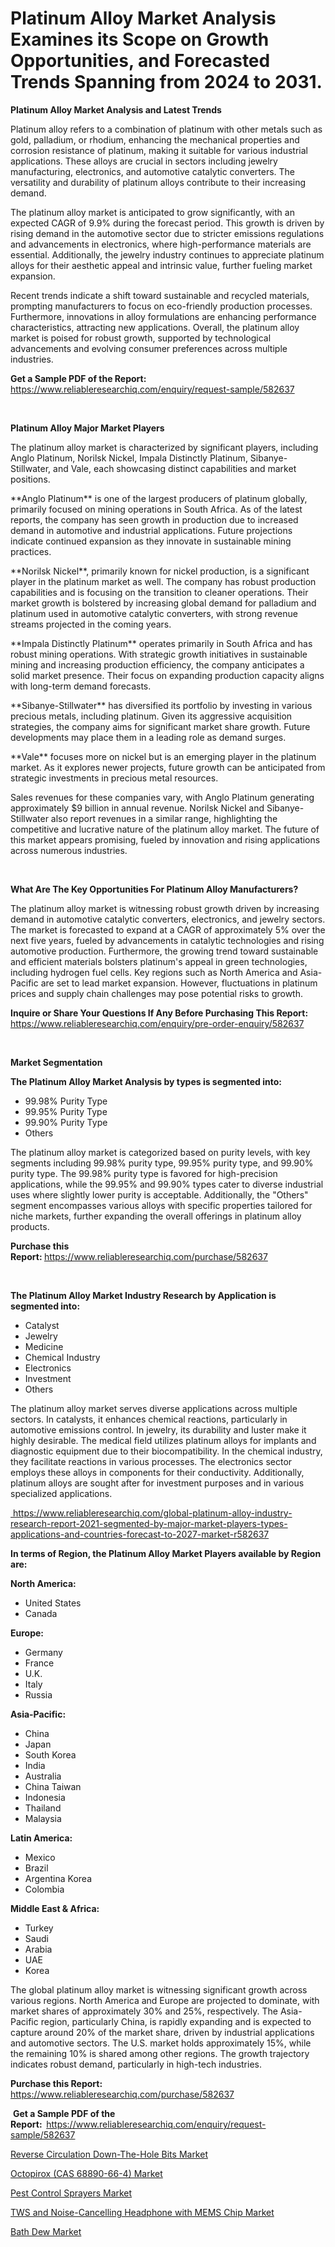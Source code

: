 <p><h1>Platinum Alloy Market Analysis Examines its Scope on Growth Opportunities, and Forecasted Trends Spanning from 2024 to 2031.</h1></p><p><strong>Platinum Alloy Market Analysis and Latest Trends</strong></p>
<p><p>Platinum alloy refers to a combination of platinum with other metals such as gold, palladium, or rhodium, enhancing the mechanical properties and corrosion resistance of platinum, making it suitable for various industrial applications. These alloys are crucial in sectors including jewelry manufacturing, electronics, and automotive catalytic converters. The versatility and durability of platinum alloys contribute to their increasing demand.</p><p>The platinum alloy market is anticipated to grow significantly, with an expected CAGR of 9.9% during the forecast period. This growth is driven by rising demand in the automotive sector due to stricter emissions regulations and advancements in electronics, where high-performance materials are essential. Additionally, the jewelry industry continues to appreciate platinum alloys for their aesthetic appeal and intrinsic value, further fueling market expansion.</p><p>Recent trends indicate a shift toward sustainable and recycled materials, prompting manufacturers to focus on eco-friendly production processes. Furthermore, innovations in alloy formulations are enhancing performance characteristics, attracting new applications. Overall, the platinum alloy market is poised for robust growth, supported by technological advancements and evolving consumer preferences across multiple industries.</p></p>
<p><strong>Get a Sample PDF of the Report:&nbsp;</strong> <a href="https://www.reliableresearchiq.com/enquiry/request-sample/582637?utm_campaign=1119&utm_medium=2&utm_source=Github&utm_content=ia&utm_term=27092024&utm_id=platinum-alloy">https://www.reliableresearchiq.com/enquiry/request-sample/582637</a></p>
<p>&nbsp;</p>
<p><strong>Platinum Alloy Major Market Players</strong></p>
<p><p>The platinum alloy market is characterized by significant players, including Anglo Platinum, Norilsk Nickel, Impala Distinctly Platinum, Sibanye-Stillwater, and Vale, each showcasing distinct capabilities and market positions.</p><p>**Anglo Platinum** is one of the largest producers of platinum globally, primarily focused on mining operations in South Africa. As of the latest reports, the company has seen growth in production due to increased demand in automotive and industrial applications. Future projections indicate continued expansion as they innovate in sustainable mining practices. </p><p>**Norilsk Nickel**, primarily known for nickel production, is a significant player in the platinum market as well. The company has robust production capabilities and is focusing on the transition to cleaner operations. Their market growth is bolstered by increasing global demand for palladium and platinum used in automotive catalytic converters, with strong revenue streams projected in the coming years.</p><p>**Impala Distinctly Platinum** operates primarily in South Africa and has robust mining operations. With strategic growth initiatives in sustainable mining and increasing production efficiency, the company anticipates a solid market presence. Their focus on expanding production capacity aligns with long-term demand forecasts.</p><p>**Sibanye-Stillwater** has diversified its portfolio by investing in various precious metals, including platinum. Given its aggressive acquisition strategies, the company aims for significant market share growth. Future developments may place them in a leading role as demand surges.</p><p>**Vale** focuses more on nickel but is an emerging player in the platinum market. As it explores newer projects, future growth can be anticipated from strategic investments in precious metal resources.</p><p>Sales revenues for these companies vary, with Anglo Platinum generating approximately $9 billion in annual revenue. Norilsk Nickel and Sibanye-Stillwater also report revenues in a similar range, highlighting the competitive and lucrative nature of the platinum alloy market. The future of this market appears promising, fueled by innovation and rising applications across numerous industries.</p></p>
<p>&nbsp;</p>
<p><strong>What Are The Key Opportunities For Platinum Alloy Manufacturers?</strong></p>
<p><p>The platinum alloy market is witnessing robust growth driven by increasing demand in automotive catalytic converters, electronics, and jewelry sectors. The market is forecasted to expand at a CAGR of approximately 5% over the next five years, fueled by advancements in catalytic technologies and rising automotive production. Furthermore, the growing trend toward sustainable and efficient materials bolsters platinum's appeal in green technologies, including hydrogen fuel cells. Key regions such as North America and Asia-Pacific are set to lead market expansion. However, fluctuations in platinum prices and supply chain challenges may pose potential risks to growth.</p></p>
<p><strong>Inquire or Share Your Questions If Any Before Purchasing This Report:</strong> <a href="https://www.reliableresearchiq.com/enquiry/pre-order-enquiry/582637?utm_campaign=1119&utm_medium=2&utm_source=Github&utm_content=ia&utm_term=27092024&utm_id=platinum-alloy">https://www.reliableresearchiq.com/enquiry/pre-order-enquiry/582637</a></p>
<p>&nbsp;</p>
<p><strong>Market Segmentation</strong></p>
<p><strong>The Platinum Alloy Market Analysis by types is segmented into:</strong></p>
<p><ul><li>99.98% Purity Type</li><li>99.95% Purity Type</li><li>99.90% Purity Type</li><li>Others</li></ul></p>
<p><p>The platinum alloy market is categorized based on purity levels, with key segments including 99.98% purity type, 99.95% purity type, and 99.90% purity type. The 99.98% purity type is favored for high-precision applications, while the 99.95% and 99.90% types cater to diverse industrial uses where slightly lower purity is acceptable. Additionally, the "Others" segment encompasses various alloys with specific properties tailored for niche markets, further expanding the overall offerings in platinum alloy products.</p></p>
<p><strong>Purchase this Report:&nbsp;</strong><a href="https://www.reliableresearchiq.com/purchase/582637?utm_campaign=1119&utm_medium=2&utm_source=Github&utm_content=ia&utm_term=27092024&utm_id=platinum-alloy">https://www.reliableresearchiq.com/purchase/582637</a></p>
<p>&nbsp;</p>
<p><strong>The Platinum Alloy Market Industry Research by Application is segmented into:</strong></p>
<p><ul><li>Catalyst</li><li>Jewelry</li><li>Medicine</li><li>Chemical Industry</li><li>Electronics</li><li>Investment</li><li>Others</li></ul></p>
<p><p>The platinum alloy market serves diverse applications across multiple sectors. In catalysts, it enhances chemical reactions, particularly in automotive emissions control. In jewelry, its durability and luster make it highly desirable. The medical field utilizes platinum alloys for implants and diagnostic equipment due to their biocompatibility. In the chemical industry, they facilitate reactions in various processes. The electronics sector employs these alloys in components for their conductivity. Additionally, platinum alloys are sought after for investment purposes and in various specialized applications.</p></p>
<p><a href="https://www.reliableresearchiq.com/global-platinum-alloy-industry-research-report-2021-segmented-by-major-market-players-types-applications-and-countries-forecast-to-2027-market-r582637?utm_campaign=1119&utm_medium=2&utm_source=Github&utm_content=ia&utm_term=27092024&utm_id=platinum-alloy">&nbsp;https://www.reliableresearchiq.com/global-platinum-alloy-industry-research-report-2021-segmented-by-major-market-players-types-applications-and-countries-forecast-to-2027-market-r582637</a></p>
<p><strong>In terms of Region, the Platinum Alloy Market Players available by Region are:</strong></p>
<p>
    <p> <strong> North America: </strong>
        <ul>
            <li>United States</li>
            <li>Canada</li>
        </ul>
        </p> 
    <p> <strong> Europe: </strong>
        <ul>
            <li>Germany</li>
            <li>France</li>
            <li>U.K.</li>
            <li>Italy</li>
            <li>Russia</li>
        </ul>
        </p> 
    <p> <strong> Asia-Pacific: </strong>
        <ul>
            <li>China</li>
            <li>Japan</li>
            <li>South Korea</li>
            <li>India</li>
            <li>Australia</li>
            <li>China Taiwan</li>
            <li>Indonesia</li>
            <li>Thailand</li>
            <li>Malaysia</li>
        </ul>
        </p> 
    <p> <strong> Latin America: </strong>
        <ul>
            <li>Mexico</li>
            <li>Brazil</li>
            <li>Argentina Korea</li>
            <li>Colombia</li>
        </ul>
        </p> 
    <p> <strong> Middle East & Africa: </strong>
        <ul>
            <li>Turkey</li>
            <li>Saudi</li>
            <li>Arabia</li>
            <li>UAE</li>
            <li>Korea</li>
        </ul>
    </p>
    </p>
<p><p>The global platinum alloy market is witnessing significant growth across various regions. North America and Europe are projected to dominate, with market shares of approximately 30% and 25%, respectively. The Asia-Pacific region, particularly China, is rapidly expanding and is expected to capture around 20% of the market share, driven by industrial applications and automotive sectors. The U.S. market holds approximately 15%, while the remaining 10% is shared among other regions. The growth trajectory indicates robust demand, particularly in high-tech industries.</p></p>
<p><strong>Purchase this Report: </strong><a href="https://www.reliableresearchiq.com/purchase/582637?utm_campaign=1119&utm_medium=2&utm_source=Github&utm_content=ia&utm_term=27092024&utm_id=platinum-alloy">https://www.reliableresearchiq.com/purchase/582637</a></p>
<p>&nbsp;<strong>Get a Sample PDF of the Report:&nbsp;&nbsp;</strong><a href="https://www.reliableresearchiq.com/enquiry/request-sample/582637?utm_campaign=1119&utm_medium=2&utm_source=Github&utm_content=ia&utm_term=27092024&utm_id=platinum-alloy">https://www.reliableresearchiq.com/enquiry/request-sample/582637</a></p>
<p><strong></strong></p>
<p><p><a href="https://github.com/Dritamusajz475/Market-Research-Report-List-1/blob/main/reverse-circulation-down-the-hole-bits-market.md?utm_campaign=1119&utm_medium=2&utm_source=Github&utm_content=ia&utm_term=27092024&utm_id=platinum-alloy">Reverse Circulation Down-The-Hole Bits Market</a></p><p><a href="https://github.com/JavierDDowns/Market-Research-Report-List-1/blob/main/octopirox-cas-68890-66-4-market.md?utm_campaign=1119&utm_medium=2&utm_source=Github&utm_content=ia&utm_term=27092024&utm_id=platinum-alloy">Octopirox (CAS 68890-66-4) Market</a></p><p><a href="https://www.linkedin.com/pulse/global-pest-control-sprayers-market-product-type-application-region-t1o9c?utm_campaign=1119&utm_medium=2&utm_source=Github&utm_content=ia&utm_term=27092024&utm_id=platinum-alloy">Pest Control Sprayers Market</a></p><p><a href="https://issuu.com/reportprime-2/docs/tws-and-noise-cancelling-headphone-_6a120362fb3997?utm_campaign=1119&utm_medium=2&utm_source=Github&utm_content=ia&utm_term=27092024&utm_id=platinum-alloy">TWS and Noise-Cancelling Headphone with MEMS Chip Market</a></p><p><a href="https://www.linkedin.com/pulse/global-bath-dew-market-trends-innovations-forward-looking-analysis-unuwc?utm_campaign=1119&utm_medium=2&utm_source=Github&utm_content=ia&utm_term=27092024&utm_id=platinum-alloy">Bath Dew Market</a></p></p>